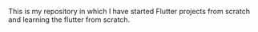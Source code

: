 This is my repository in which I have started Flutter projects from scratch and learning the flutter from scratch.